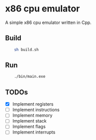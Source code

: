 # x86 cpu emulator

A simple x86 cpu emulator written in Cpp.

## Build

```bash
    sh build.sh
```

## Run

```bash
    ./bin/main.exe
```

## TODOs

- [x] Implement registers
- [ ] Implement instructions
- [ ] Implement memory
- [ ] Implement stack
- [ ] Implement flags
- [ ] Implement interrupts
